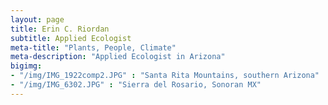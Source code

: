 ```yaml
---
layout: page
title: Erin C. Riordan
subtitle: Applied Ecologist
meta-title: "Plants, People, Climate"
meta-description: "Applied Ecologist in Arizona"
bigimg:
- "/img/IMG_1922comp2.JPG" : "Santa Rita Mountains, southern Arizona"
- "/img/IMG_6302.JPG" : "Sierra del Rosario, Sonoran MX"
---
```


